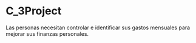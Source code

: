 # C_3Project
Las personas necesitan controlar e identificar sus gastos mensuales para mejorar sus finanzas personales.
